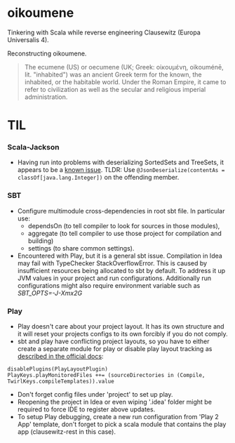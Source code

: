 # oikoumene
Tinkering with Scala while reverse engineering Clausewitz (Europa Universalis 4).

Reconstructing oikoumene. 
> The ecumene (US) or oecumene (UK; Greek: οἰκουμένη, oikouménē, lit. "inhabited") 
was an ancient Greek term for the known, the inhabited, or the habitable world. 
Under the Roman Empire, it came to refer to civilization 
as well as the secular and religious imperial administration.

# TIL
### Scala-Jackson
- Having run into problems with deserializing SortedSets and TreeSets,
it appears to be a [known issue](https://github.com/FasterXML/jackson-module-scala/wiki/FAQ#deserializing-optionint-and-other-primitive-challenges).
TLDR: Use ```@JsonDeserialize(contentAs = classOf[java.lang.Integer])``` on the offending member.
### SBT
- Configure multimodule cross-dependencies in root sbt file. In particular 
use:
    - dependsOn (to tell compiler to look for sources in those modules),
    - aggregate (to tell compiler to use those project for compilation and building)
    - settings (to share common settings).
- Encountered with Play, but it is a general sbt issue.
Compilation in Idea may fail with TypeChecker StackOverflowError.
This is caused by insufficient resources being allocated to sbt by default.
To address it up JVM values in your project and run configurations.
Additionally run configurations might also require environment variable
such as _SBT_OPTS=-J-Xmx2G_
### Play
- Play doesn't care about your project layout. It has its own structure
and it will reset your projects configs to its own forcibly if you
do not comply.
- sbt and play have conflicting project layouts, so you have to either
create a separate module for play or disable play layout tracking as
[described in the official docs](https://www.playframework.com/documentation/2.6.x/Anatomy#Default-SBT-layout):
```$xslt
disablePlugins(PlayLayoutPlugin)
PlayKeys.playMonitoredFiles ++= (sourceDirectories in (Compile, TwirlKeys.compileTemplates)).value
```
- Don't forget config files under 'project' to set up play.
- Reopening the project in Idea or even wiping '.idea' folder might be
required to force IDE to register above updates.
- To setup Play debugging, create a new run configuration 
from 'Play 2 App' template, don't forget to pick a scala module
that contains the play app (clausewitz-rest in this case).
